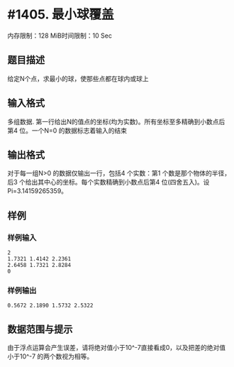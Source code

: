 # #1405. 最小球覆盖

内存限制：128 MiB时间限制：10 Sec

## 题目描述

给定N个点，求最小的球，使那些点都在球内或球上

## 输入格式

多组数据. 第一行给出N的值点的坐标(均为实数)。所有坐标至多精确到小数点后第4 位。一个N=0 的数据标志着输入的结束

## 输出格式

对于每一组N>0 的数据仅输出一行，包括4 个实数：第1 个数是那个物体的半径，后3 个给出其中心的坐标。每个实数精确到小数点后第4 位(四舍五入)。设Pi=3.14159265359。

## 样例

### 样例输入

    
    2
    1.7321 1.4142 2.2361
    2.6458 1.7321 2.8284
    0
    
    

### 样例输出

    
    0.5672 2.1890 1.5732 2.5322
    

## 数据范围与提示

由于浮点运算会产生误差，请将绝对值小于10^-7直接看成0，以及把差的绝对值小于10^-7 的两个数视为相等。
